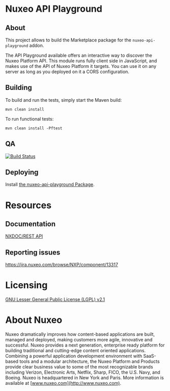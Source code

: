 # Nuxeo API Playground

## About

This project allows to build the Marketplace package for the `nuxeo-api-playground` addon.

The API Playground available offers an interactive way to discover the Nuxeo Platform API.
This module runs fully client side in JavaScript, and makes use of the API of Nuxeo Platform it targets.
You can use it on any server as long as you deployed on it a CORS configuration.

## Building

To build and run the tests, simply start the Maven build:

    mvn clean install

To run functional tests:

    mvn clean install -Pftest

## QA

[![Build Status](https://qa.nuxeo.org/jenkins/buildStatus/icon?job=addons_FT_nuxeo-api-playground-master)](https://qa.nuxeo.org/jenkins/job/addons_FT_nuxeo-api-playground-master/)

## Deploying

Install [the nuxeo-api-playground Package](https://connect.nuxeo.com/nuxeo/site/marketplace/package/nuxeo-api-playground).

# Resources

## Documentation

[NXDOC/REST API](http://doc.nuxeo.com/x/9QUuAQ)

## Reporting issues

https://jira.nuxeo.com/browse/NXP/component/13317

# Licensing

[GNU Lesser General Public License (LGPL) v2.1](http://www.gnu.org/licenses/lgpl-2.1.html)

# About Nuxeo

Nuxeo dramatically improves how content-based applications are built, managed and deployed, making customers more agile, innovative and successful. Nuxeo provides a next generation, enterprise ready platform for building traditional and cutting-edge content oriented applications. Combining a powerful application development environment with
SaaS-based tools and a modular architecture, the Nuxeo Platform and Products provide clear business value to some of the most recognizable brands including Verizon, Electronic Arts, Netflix, Sharp, FICO, the U.S. Navy, and Boeing. Nuxeo is headquartered in New York and Paris.
More information is available at [www.nuxeo.com](http://www.nuxeo.com).